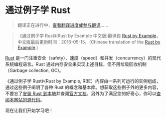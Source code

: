 # 通过例子学 Rust
>翻译正在进行中，[查看翻译进度或参与翻译][home]……  

>《通过例子学 Rust》(Rust by Example 中文版)翻译自 [Rust by Example][website]，中文版最后更新时间：2016-05-15。(Chinese translation of the [Rust by Example][website].)

[Rust][rust] 是一门注重安全（safety）、速度（speed）和并发（concurrency）的现代系统编程语言。Rust 通过内存安全来实现上述目标，但不用垃圾回收机制（Garbage collection, GC)。

《通过例子学 Rust》（Rust by Example, RBE）内容由一系列可运行的实例组成，通过这些例子阐明了各种 Rust 的概念和基本库。想获取这些例子外的更多内容，不要忘了[安装 Rust 到本地][install]并查阅[官方文档][std]。另外为了满足您的好奇心，你可以[查阅本网站的源代码][home]。

现在让我们开始学习吧！

[website]: http://rustbyexample.com
[rust]: http://www.rust-lang.org/
[install]: http://www.rust-lang.org/install.html
[std]: http://doc.rust-lang.org/std/
[home]: https://github.com/rust-lang-cn/rust-by-example-cn
